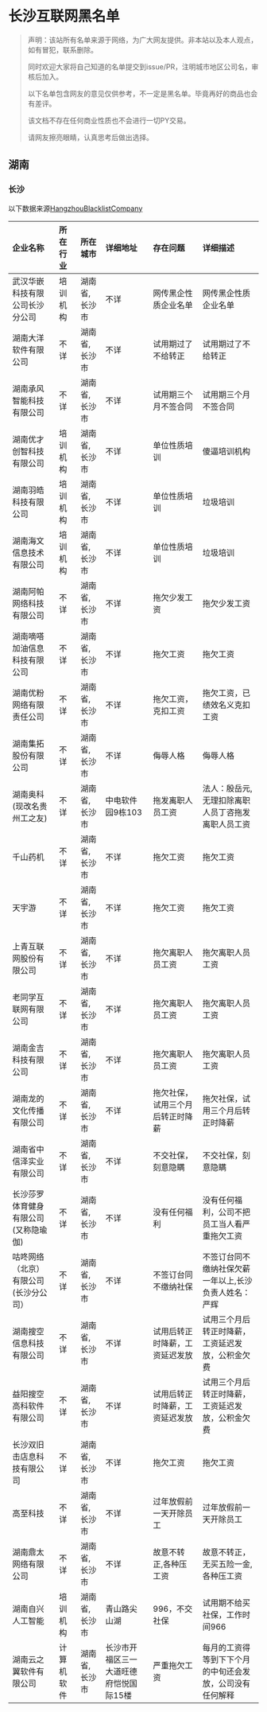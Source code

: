 # 长沙互联网黑名单



> 声明：该站所有名单来源于网络，为广大网友提供。非本站以及本人观点，如有冒犯，联系删除。
>
> 同时欢迎大家将自己知道的名单提交到issue/PR，注明城市地区公司名，审核后加入。
>
> 以下名单包含网友的意见仅供参考，不一定是黑名单。毕竟再好的商品也会有差评。
>
> 该文档不存在任何商业性质也不会进行一切PY交易。
>
> 请网友擦亮眼睛，认真思考后做出选择。

## 湖南

### 长沙

以下数据来源[HangzhouBlacklistCompany](https://github.com/zj1208/HangzhouBlacklistCompany)

| 企业名称                              | 所在行业   | 所在城市      | 详细地址                               | 存在问题                         | 详细描述                                                 |
| :------------------------------------ | :--------- | :------------ | :------------------------------------- | :------------------------------- | :------------------------------------------------------- |
| 武汉华嵌科技有限公司长沙分公司        | 培训机构   | 湖南省,长沙市 | 不详                                   | 网传黑企性质企业名单             | 网传黑企性质企业名单                                     |
| 湖南大洋软件有限公司                  | 不详       | 湖南省,长沙市 | 不详                                   | 试用期过了不给转正               | 试用期过了不给转正                                       |
| 湖南承风智能科技有限公司              | 不详       | 湖南省,长沙市 | 不详                                   | 试用期三个月不签合同             | 试用期三个月不签合同                                     |
| 湖南优才创智科技有限公司              | 培训机构   | 湖南省,长沙市 | 不详                                   | 单位性质培训                     | 傻逼培训机构                                             |
| 湖南羽皓科技有限公司                  | 培训机构   | 湖南省,长沙市 | 不详                                   | 单位性质培训                     | 垃圾培训                                                 |
| 湖南海文信息技术有限公司              | 培训机构   | 湖南省,长沙市 | 不详                                   | 单位性质培训                     | 垃圾培训                                                 |
| 湖南阿帕网络科技有限公司              | 不详       | 湖南省,长沙市 | 不详                                   | 拖欠少发工资                     | 拖欠少发工资                                             |
| 湖南嘀嗒加油信息科技有限公司          | 不详       | 湖南省,长沙市 | 不详                                   | 拖欠工资                         | 拖欠工资                                                 |
| 湖南优粉网络有限责任公司              | 不详       | 湖南省,长沙市 | 不详                                   | 拖欠工资，克扣工资               | 拖欠工资，已绩效名义克扣工资                             |
| 湖南集拓股份有限公司                  | 不详       | 湖南省,长沙市 | 不详                                   | 侮辱人格                         | 侮辱人格                                                 |
| 湖南奥科(现改名贵州工之友)            | 不详       | 湖南省,长沙市 | 中电软件园9栋103                       | 拖发离职人员工资                 | 法人：殷岳元,无理扣除离职人员丁咨拖发离职人员工资        |
| 千山药机                              | 不详       | 湖南省,长沙市 | 不详                                   | 拖欠工资                         | 拖欠工资                                                 |
| 天宇游                                | 不详       | 湖南省,长沙市 | 不详                                   | 拖欠工资                         | 拖欠工资                                                 |
| 上青互联网股份有限公司                | 不详       | 湖南省,长沙市 | 不详                                   | 拖欠离职人员工资                 | 拖欠离职人员工资                                         |
| 老同学互联网有限公司                  | 不详       | 湖南省,长沙市 | 不详                                   | 拖欠离职人员工资                 | 拖欠离职人员工资                                         |
| 湖南金吉科技有限公司                  | 不详       | 湖南省,长沙市 | 不详                                   | 拖欠离职人员工资                 | 拖欠离职人员工资                                         |
| 湖南龙的文化传播有限公司              | 不详       | 湖南省,长沙市 | 不详                                   | 拖欠社保，试用三个月后转正时降薪 | 拖欠社保，试用三个月后转正时降薪                         |
| 湖南省中信泽实业有限公司              | 不详       | 湖南省,长沙市 | 不详                                   | 不交社保，刻意隐瞒               | 不交社保，刻意隐瞒                                       |
| 长沙莎罗体育健身有限公司(又称隐瑜伽)  | 不详       | 湖南省,长沙市 | 不详                                   | 没有任何福利                     | 没有任何福利，公司不把员工当人看严重拖欠工资             |
| 咕咚网络（北京）有限公司(长沙分公司） | 不详       | 湖南省,长沙市 | 不详                                   | 不签订台同不缴纳社保             | 不签订台同不缴纳社保欠薪一年以上,长沙负责人姓名：严辉    |
| 湖南搜空信息科技有限公司              | 不详       | 湖南省,长沙市 | 不详                                   | 试用后转正时降薪，工资延迟发放   | 试用三个月后转正时降薪，工资延迟发放，公积金欠费         |
| 益阳搜空高科软件有限公司              | 不详       | 湖南省,长沙市 | 不详                                   | 试用后转正时降薪，工资延迟发放   | 试用三个月后转正时降薪，工资延迟发放，公积金欠费         |
| 长沙双旧击店息科技有限公司            | 不详       | 湖南省,长沙市 | 不详                                   | 拖欠工资                         | 拖欠工资                                                 |
| 高至科技                              | 不详       | 湖南省,长沙市 | 不详                                   | 过年放假前一天开除员工           | 过年放假前一天开除员工                                   |
| 湖南鼎太网络有限公司                  | 不详       | 湖南省,长沙市 | 不详                                   | 故意不转正,各种压工资            | 故意不转正，无买五险一金,各种压工资                      |
| 湖南自兴人工智能                      | 培训机构   | 湖南省,长沙市 | 青山路尖山湖                           | 996，不交社保                    | 试用期不给买社保，工作时间966                            |
| 湖南云之翼软件有限公司                | 计算机软件 | 湖南省,长沙市 | 长沙市开福区三一大道旺德府恺悦国际15楼 | 严重拖欠工资                     | 每月的工资得等到下下个月的中旬还会发放，公司没有任何解释 |
